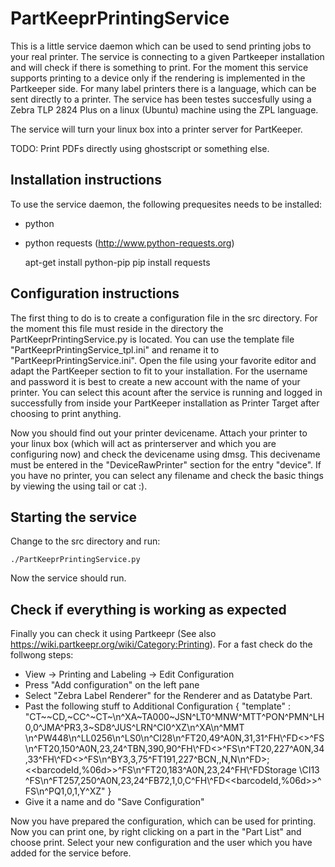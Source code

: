 PartKeeprPrintingService
========================

This is a little service daemon which can be used to send printing jobs to your real printer. The service is connecting to a given Partkeeper installation and will check if there is something to print. For the moment this service supports printing to a device only if the rendering is implemented in the Partkeeper side. For many label printers there is a language, which can be sent directly to a printer. The service has been testes succesfully using a Zebra TLP 2824 Plus on a linux (Ubuntu) machine using the ZPL language.

The service will turn your linux box into a printer server for PartKeeper.

TODO: Print PDFs directly using ghostscript or something else.

Installation instructions
-------------------------

To use the service daemon, the following prequesites needs to be installed:
* python
* python requests (http://www.python-requests.org)

    apt-get install python-pip
    pip install requests


Configuration instructions
--------------------------

The first thing to do is to create a configuration file in the src directory. For the moment this file must reside in the directory the PartKeeprPrintingService.py is located. You can use the template file "PartKeeprPrintingService_tpl.ini" and rename it to "PartKeeprPrintingService.ini". Open the file using your favorite editor and adapt the PartKeeper section to fit to your installation. For the username and password it is best to create a new account with the name of your printer. You can select this acount after the service is running and logged in successfully from inside your PartKeeper installation as Printer Target after choosing to print anything.

Now you should find out your printer devicename. Attach your printer to your linux box (which will act as printerserver and which you are configuring now) and check the devicename using dmsg. This decivename must be entered in the "DeviceRawPrinter" section for the entry "device". If you have no printer, you can select any filename and check the basic things by viewing the using tail or cat :).


Starting the service
--------------------

Change to the src directory and run:

    ./PartKeeprPrintingService.py

Now the service should run.


Check if everything is working as expected
------------------------------------------

Finally you can check it using Partkeepr (See also https://wiki.partkeepr.org/wiki/Category:Printing). For a fast check do the follwong steps:

* View -> Printing and Labeling -> Edit Configuration
* Press "Add configuration" on the left pane
* Select "Zebra Label Renderer" for the Renderer and as Datatybe Part.
* Past the following stuff to Additional Configuration
    {
    "template" : "CT~~CD,~CC^~CT~\n^XA~TA000~JSN^LT0^MNW^MTT^PON^PMN^LH0,0^JMA^PR3,3~SD8^JUS^LRN^CI0^XZ\n^XA\n^MMT  \n^PW448\n^LL0256\n^LS0\n^CI28\n^FT20,49^A0N,31,31^FH\\^FD<<name>>^FS\n^FT20,150^A0N,23,24^TBN,390,90^FH\\^FD<<description>>^FS\n^FT20,227^A0N,34,33^FH\\^FD<<storageLocationName>>^FS\n^BY3,3,75^FT191,227^BCN,,N,N\n^FD>;<<barcodeId,%06d>>^FS\n^FT20,183^A0N,23,24^FH\\^FDStorage \\CI13 ^FS\n^FT257,250^A0N,23,24^FB72,1,0,C^FH\\^FD<<barcodeId,%06d>>^FS\n^PQ1,0,1,Y^XZ"
}
* Give it a name and do "Save Configuration"

Now you have prepared the configuration, which can be used for printing. Now you can print one, by right clicking on a part in the "Part List" and choose print. Select your new configuration and the user which you have added for the service before. 


